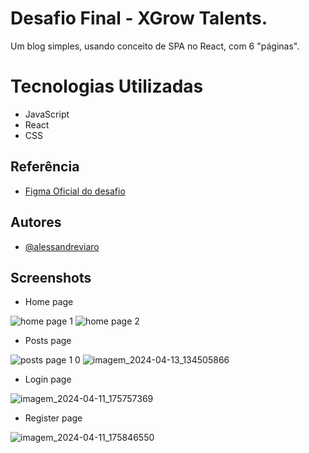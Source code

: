 # Desafio Final - XGrow Talents.

Um blog simples, usando conceito de SPA no React, com 6 "páginas". 

# Tecnologias Utilizadas

- JavaScript
- React
- CSS

## Referência

 - [Figma Oficial do desafio](https://www.figma.com/file/vB3LT6pN3uIVlCxBLRa7rR/Avaliação-K-12?type=design&node-id=0-1&mode=design)


## Autores

- [@alessandreviaro](https://github.com/alessandreviaro)


## Screenshots

- Home page 
  
![home page 1](https://github.com/alessandreviaro/blogXgrow/assets/156126428/8a064f55-df9c-451f-b5e3-63e4ebfa5199)
![home page 2](https://github.com/alessandreviaro/blogXgrow/assets/156126428/4b0fa898-7a2e-4d46-9292-5ccfaba4f7c0)


- Posts page 
  
![posts page 1 0](https://github.com/alessandreviaro/blogXgrow/assets/156126428/4d22f86f-ce2a-4c74-bfaf-cc2cec8566c2)
![imagem_2024-04-13_134505866](https://github.com/alessandreviaro/blogXgrow/assets/156126428/f377c956-1564-4805-958b-36c7a9909aba)


- Login page
  
![imagem_2024-04-11_175757369](https://github.com/alessandreviaro/blogXgrow/assets/156126428/b32c6d24-c8a8-443d-8071-d0a9480c0aeb)


- Register page

![imagem_2024-04-11_175846550](https://github.com/alessandreviaro/blogXgrow/assets/156126428/07cde0eb-d11f-4e34-9286-08fdf2c30eb8)


